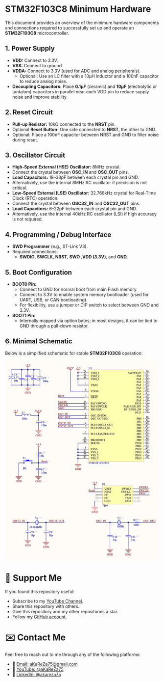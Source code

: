 # STM32F103C8 Minimum Hardware
This document provides an overview of the minimum hardware components and connections required to successfully set up and operate an **STM32F103C8** microcontroller.

## 1. **Power Supply**
* **VDD:** Connect to 3.3V.
* **VSS:** Connect to ground.
* **VDDA:** Connect to 3.3V (used for ADC and analog peripherals).
  * Optional: Use an LC filter with a 10µH inductor and a 100nF capacitor to reduce analog noise.
* **Decoupling Capacitors:** Place **0.1µF** (ceramic) and **10µF** (electrolytic or tantalum) capacitors in parallel near each VDD pin to reduce supply noise and improve stability.

## 2. **Reset Circuit**
* **Pull-up Resistor:** 10kΩ connected to the **NRST** pin.
* Optional **Reset Button:** One side connected to **NRST**, the other to GND.
* Optional: Place a 100nF capacitor between NRST and GND to filter noise during reset.

## 3. **Oscillator Circuit**
* **High-Speed External (HSE) Oscillator:** 8MHz crystal.
* Connect the crystal between **OSC\_IN** and **OSC\_OUT** pins.
* **Load Capacitors:** 18–33pF between each crystal pin and GND.
* Alternatively, use the internal 8MHz RC oscillator if precision is not critical.
* **Low-Speed External (LSE) Oscillator:** 32.768kHz crystal for Real-Time Clock (RTC) operation.
* Connect the crystal between **OSC32\_IN** and **OSC32\_OUT** pins.
* **Load Capacitors:** 6–22pF between each crystal pin and GND.
* Alternatively, use the internal 40kHz RC oscillator (LSI) if high accuracy is not required.

## 4. **Programming / Debug Interface**
* **SWD Programmer** (e.g., ST-Link V3).
* Required connections:
  * **SWDIO**, **SWCLK**, **NRST**, **SWO** ,**VDD (3.3V)**, and **GND**.

## 5. **Boot Configuration**
* **BOOT0 Pin:**
  * Connect to GND for normal boot from main Flash memory.
  * Connect to 3.3V to enable system memory bootloader (used for UART, USB, or CAN bootloading).
  * For flexibility, use a jumper or DIP switch to select between GND and 3.3V.
* **BOOT1 Pin:**
  * Internally mapped via option bytes; in most designs, it can be tied to GND through a pull-down resistor.

## 6. **Minimal Schematic**
Below is a simplified schematic for stable **STM32F103C8** operation:

![STM32F103C8 min Hardware](Images/STM32F103C8_minHW.png)

# 🌟 Support Me
If you found this repository useful:
- Subscribe to my [YouTube Channel](https://www.youtube.com/@aKaReZa75).
- Share this repository with others.
- Give this repository and my other repositories a star.
- Follow my [GitHub account](https://github.com/aKaReZa75).
  
# ✉️ Contact Me
Feel free to reach out to me through any of the following platforms:
- 📧 [Email: aKaReZa75@gmail.com](mailto:aKaReZa75@gmail.com)
- 🎥 [YouTube: @aKaReZa75](https://www.youtube.com/@aKaReZa75)
- 💼 [LinkedIn: @akareza75](https://www.linkedin.com/in/akareza75)